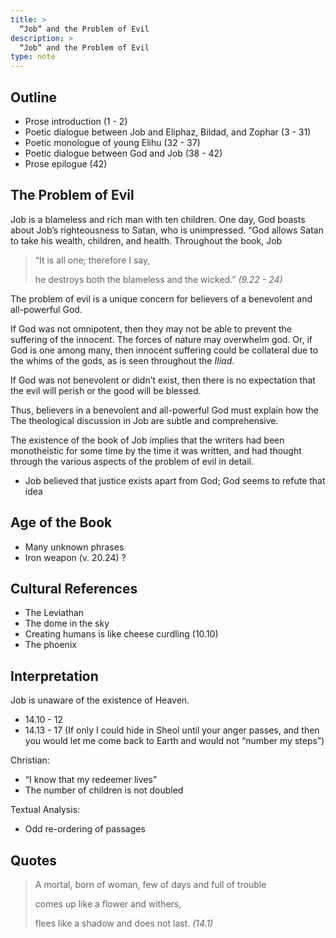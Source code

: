 ```yaml
---
title: >
  “Job” and the Problem of Evil
description: >
  “Job” and the Problem of Evil
type: note
---
```


## Outline

- Prose introduction (1 - 2)
- Poetic dialogue between Job and Eliphaz, Bildad, and Zophar (3 - 31)
- Poetic monologue of young Elihu (32 - 37)
- Poetic dialogue between God and Job (38 - 42)
- Prose epilogue (42)

## The Problem of Evil

Job is a blameless and rich man with ten children.  One day, God boasts about Job’s righteousness to Satan, who is unimpressed.  “God allows Satan to take his wealth, children, and health.  Throughout the book, Job

<blockquote class="poetry">
<p>“It is all one; therefore I say,</p>
<p class="indent">he destroys both the blameless and the wicked.” <cite>(9.22 - 24)</cite></p>
</blockquote>

The problem of evil is a unique concern for believers of a benevolent and all-powerful God.

If God was not omnipotent, then they may not be able to prevent the suffering of the innocent.  The forces of nature may overwhelm god.  Or, if God is one among many, then innocent suffering could be collateral due to the whims of the gods, as is seen throughout the *Iliad*.

If God was not benevolent or didn’t exist, then there is no expectation that the evil will perish or the good will be blessed.

Thus, believers in a benevolent and all-powerful God must explain how the
The theological discussion in Job are subtle and comprehensive.

The existence of the book of Job implies that the writers had been monotheistic for some time by the time it was written, and had thought through the various aspects of the problem of evil in detail.

- Job believed that justice exists apart from God; God seems to refute that idea

## Age of the Book

- Many unknown phrases
- Iron weapon (v. 20.24) ?

## Cultural References

- The Leviathan
- The dome in the sky
- Creating humans is like cheese curdling (10.10)
- The phoenix

## Interpretation

Job is unaware of the existence of Heaven.

- 14.10 - 12
- 14.13 - 17 (If only I could hide in Sheol until your anger passes, and then you would let me come back to Earth and would not “number my steps”)

Christian:

- “I know that my redeemer lives”
- The number of children is not doubled

Textual Analysis:

- Odd re-ordering of passages

## Quotes

<blockquote class="poetry">
<p>A mortal, born of woman, few of days and full of trouble</p>
<p> comes up like a flower and withers,</p>
<p> flees like a shadow and does not last. <cite>(14.1)</cite></p>
</blockquote>
